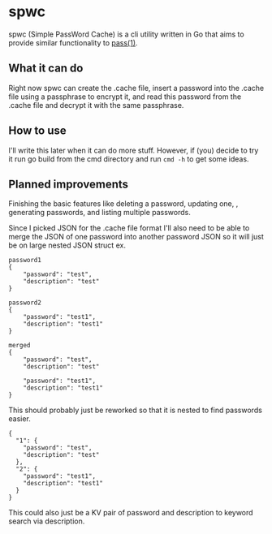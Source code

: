 # spwc
spwc (Simple PassWord Cache) is a cli utility written in Go that aims to provide similar functionality to [pass(1)](https://linux.die.net/man/1/pass). 

## What it can do
Right now spwc can create the .cache file, insert a password into the .cache file using a passphrase to encrypt it, and read this password from the .cache file and decrypt it with the same passphrase.



## How to use
I'll write this later when it can do more stuff. However, if (you) decide to try it run go build from the cmd directory and run `cmd -h` to get some ideas.


## Planned improvements
Finishing the basic features like deleting a password, updating one, , generating passwords, and listing multiple passwords. 

Since I picked JSON for the .cache file format I'll also need to be able to merge the JSON of one password into another password JSON so it will just be on large nested JSON struct ex. 
```
password1
{
    "password": "test",
    "description": "test"
}

password2
{
    "password": "test1",
    "description": "test1"
}

merged
{
    "password": "test",
    "description": "test"

    "password": "test1",
    "description": "test1"
}

```


This should probably just be reworked so that it is nested to find passwords easier.
```
{
  "1": {
    "password": "test",
    "description": "test"
  },
  "2": {
    "password": "test1",
    "description": "test1"
  }
}
```

This could also just be a KV pair of password and description to keyword search via description.
